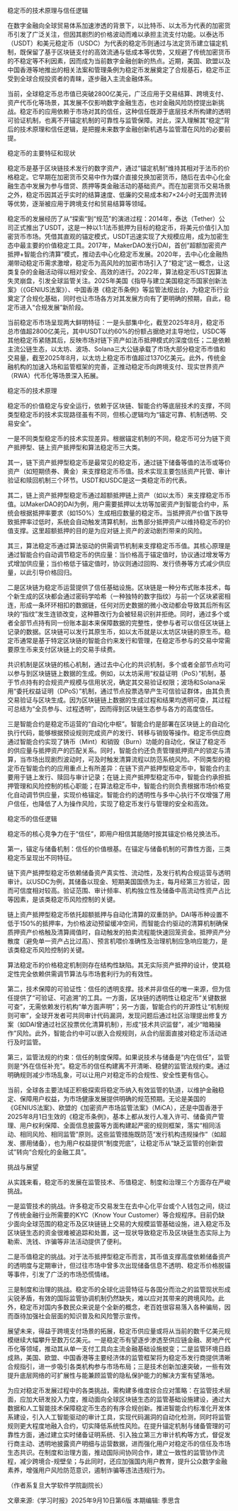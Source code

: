 稳定币的技术原理与信任逻辑

在数字金融向全球贸易体系加速渗透的背景下，以比特币、以太币为代表的加密货币引发了广泛关注，但因其剧烈的价格波动而难以承担主流支付功能。以泰达币（USDT）和美元稳定币（USDC）为代表的稳定币则通过与法定货币建立锚定机制，既保留了基于区块链支付的高效流通与低成本等优势，又规避了传统加密货币的不稳定等不利因素，因而成为当前数字金融创新的热点。近期，美国、欧盟以及中国香港等地推出的相关法案和管理条例为稳定币发展奠定了合规基石，稳定币正受到全球合规投资者的青睐，逐步融入主流金融体系。

当前，全球稳定币总市值已突破2800亿美元，广泛应用于交易结算、跨境支付、资产代币化等场景，其发展不仅影响数字金融生态，也对金融风险防控提出新挑战。稳定币的应用依赖于市场对其的信任，这种信任既源于底层技术所构建的透明可验证机制，也离不开锚定机制的可靠性与监管保障。对此，深入理解其“稳定”背后的技术原理和信任逻辑，是把握未来数字金融创新机遇与监管潜在风险的必要前提。

稳定币的主要特征和现状

稳定币是基于区块链技术发行的数字资产，通过“锚定机制”维持其相对于法币的价格稳定。它早期在加密货币交易中作为媒介直接兑换加密货币，随后在去中心化金融生态中发展为参与借贷、质押等类金融活动的基础资产。而在加密货币交易场景之外，稳定币因其近乎实时的结算速度、低廉的交易成本和7×24小时无国界流转等优势，逐渐被应用于跨境支付和贸易结算等领域。

稳定币的发展经历了从“探索”到“规范”的演进过程：2014年，泰达（Tether）公司正式推出了USDT，这是一种以1∶1法币抵押为目标的稳定币，将美元价值引入加密货币市场。凭借其直观的锚定模式，USDT迅速实现了大规模应用，成为加密生态中最主要的价值稳定工具。2017年，MakerDAO发行DAI，首创“超额加密资产抵押+智能合约清算”模式，推动去中心化稳定币发展。2020年，去中心化金融热潮带动稳定币需求激增，稳定币为高风险的加密市场引入了“稳定”这一概念，让这类复杂的金融活动得以相对安全、高效的进行。2022年，算法稳定币UST因算法失灵崩盘，引发全球监管关注。2025年美国《指导与建立美国稳定币国家创新法案》（《GENIUS法案》）、中国香港《稳定币条例》等监管法规出台，为稳定币行业奠定了合规化基础，同时也让市场各方对其发展方向有了更明确的预期，自此，稳定币进入“合规发展”新阶段。

当前稳定币市场呈现两大鲜明特征：一是头部集中化，截至2025年8月，稳定币总市值超2800亿美元，其中USDT以约60%的份额占据绝对主导地位，USDC等其他稳定币紧随其后，反映市场对链下资产如法币抵押模式的深度信任；二是依赖主流公链生态，以太坊、波场、Solana三大公链承载了市场大部分稳定币市值和交易量，截至2025年8月，以太坊上稳定币市值超过1370亿美元。此外，传统金融机构的加速入场和监管框架的完善，正推动稳定币向跨境支付、现实世界资产（RWA）代币化等场景深入拓展。

稳定币的技术原理

稳定币的价值稳定与安全运行，依赖于区块链、智能合约等底层技术的支撑，不同类型稳定币的技术实现路径虽有不同，但核心逻辑均为“锚定可靠、机制透明、交易安全”。

一是不同类型稳定币的技术实现差异。根据锚定机制的不同，稳定币可分为链下资产抵押型、链上资产抵押型和算法稳定币三大类。

其一，链下资产抵押型稳定币是最常见的稳定币，通过链下储备等值的法币或等价资产（如短期债券、黄金）来支撑稳定币币值。技术实现主要包括资产托管、审计验证和赎回机制三个环节。USDT和USDC是这一类稳定币的代表。

其二，链上资产抵押型稳定币通过超额抵押链上资产（如以太币）来支撑稳定币币值。以MakerDAO的DAI为例，用户需要抵押以太坊等加密资产到智能合约中，系统会根据抵押率要求（如150%）生成相应数量的稳定币。当抵押资产价值下跌导致抵押率过低时，系统会自动触发清算机制，出售部分抵押资产以维持稳定币的价值支撑。这里超额抵押的目的是为应对链上资产的波动剧烈带来的风险。

其三，算法稳定币通过算法驱动的供需调节机制来支撑稳定币币值。其核心原理是通过智能合约自动调节稳定币的供应量：当价格高于锚定值时，协议通过增发等方式增加供应量；当价格低于锚定值时，协议则通过回购、发行债券等方式减少供应量，以此引导价格回归。

二是区块链为稳定币运营提供了信任基础设施。区块链是一种分布式账本技术，每个新生成的区块都会通过密码学哈希（一种独特的数字指纹）与前一个区块紧密相连，形成一条环环相扣的数据链，任何对历史数据的微小改动都会导致其后所有区块的“指纹”发生连锁改变，这种篡改行为会被轻易识别并拒绝。同时，通过多个或者全部节点持有同一份账本副本来保障数据的完整性，使参与者可以信任区块链上记录的数据。区块链可以发行其原生币，如以太币就是以太坊区块链的原生币。稳定币通常是基于特定区块链的智能合约来发行和管理，在稳定币参与的交易中常需要原生币来支付区块链上的交易手续费。

共识机制是区块链的核心机制，通过去中心化的共识机制，多个或者全部节点均可以参与到区块链链上数据的生成。例如，以太坊采用“权益证明（PoS）”机制，基于节点持有的合规资产规模与信用状况，确定其交易验证权限；波场和Solana采用“委托权益证明（DPoS）”机制，通过节点投票选举产生可信验证群体，由其负责交易验证与区块生成。因为区块链链上数据的生成过程和结果均透明可查，其过程可总结为“全员参与、过程透明”，因而得到区块链生态参与各方的高度信任。

三是智能合约是稳定币运营的“自动化中枢”。智能合约是部署在区块链上的自动化执行代码，能够根据预设规则完成资产的发行、转移与销毁等操作。稳定币供应商通过智能合约实现了铸币（Mint）和销毁（Burn）功能的自动化，保证了稳定币的供应量与抵押资产的匹配关系。同时，智能合约还负责管理抵押资产的锁定与清算，当市场出现剧烈波动时，可及时触发清算流程以防范系统风险。不同类型的稳定币在智能合约的应用重点上有所差异：在链下资产抵押型稳定币中，智能合约主要用于链上发行、赎回与审计记录；在链上资产抵押型稳定币中，智能合约承担抵押管理和风险控制的核心职能；在算法稳定币中，智能合约则负责根据市场价格变化自动调节供应量，实现价格锚定。智能合约的透明性与多中心执行不仅增强了用户信任，也降低了人为操作风险，实现了稳定币发行与管理的安全和高效。

稳定币的信任逻辑

稳定币的核心竞争力在于“信任”，即用户相信其能随时按其锚定价格兑换法币。

第一，锚定与储备机制：信任的价值根基。在锚定与储备机制的可靠性方面，三类稳定币呈现出不同特征。

链下资产抵押型稳定币依赖储备资产真实性、流动性，及发行机构合规运营与透明审计。以USDC为例，其储备以现金、短期美国国债为主，每月经第三方验证，因而可信度相对较高。验证范围、审计频率、机构独立性及储备中高流动性资产占比等因素，是该类稳定币风险控制的关键。

链上资产抵押型稳定币依托超额抵押与自动化清算的双重防护。DAI等币种设置不低于150%的抵押率，为价格波动预留缓冲空间，而智能合约驱动的清算机制确保质押资产价格触及清算阈值时，自动触发的拍卖流程能快速回笼资金。抵押资产分散度（避免单一资产占比过高）、预言机喂价准确性及治理机制应急响应能力，是该类稳定币风险控制的关键。

算法稳定币的价格稳定机制则存在结构性缺陷。其无实际资产抵押的设计，使其稳定性完全依赖供需调节算法与市场套利行为的有效性。

第二，技术保障的可验证性：信任的透明支撑。技术并非信任的唯一来源，但为信任提供了“可验证、可追溯”的工具。一方面，区块链的透明性让稳定币“关键数据可查”，无需依赖发行机构“单方面声明”；另一方面，智能合约的开源性让“机制规则可审”，全球开发者可共同审计代码漏洞，发现问题后通过社区治理提出修复方案（如DAI曾通过社区投票优化清算机制），形成“技术共识监督”，减少“暗箱操作”风险。此外，智能合约中可以嵌入合规规则，从合约层面直接对稳定币活动进行及时监管。

第三，监管法规的约束：信任的制度保障。如果说技术与储备是“内在信任”，监管则是“外在信任补充”。稳定币的信任构建离不开清晰、稳健的监管法规约束。通过明确规则减少市场乱象，可以让用户对稳定币的合规性、安全性更有信心。

当前，全球各主要法域正积极探索将稳定币纳入有效监管的轨道，以维护金融稳定、保障用户权益，为市场健康发展提供明确的规范预期。无论是美国的《GENIUS法案》、欧盟的《加密资产市场监管法案》（MiCA），还是中国香港于2025年8月1日生效的《稳定币条例》，基本上都从发行人准入许可、储备资产管理、用户权利保障、全面信息披露等方面构建起严密的规则框架，落实“相同活动、相同风险、相同监管”原则。这些监管措施既防范“发行机构违规操作”（如超发、挪用储备），也为用户权益提供“制度兜底”，让稳定币从“缺乏监管的创新尝试”转向“合规化的金融工具”。

挑战与展望

从实践来看，稳定币的发展在监管技术、币值稳定、制度和治理三个方面存在严峻挑战。

一是监管技术的挑战。许多稳定币交易发生在去中心化平台或个人钱包之间，绕过了传统金融行业所需要的KYC（Know  Your  Customer）等合规程序。目前仍缺少面向全球范围的稳定币及区块链链上交易的大规模监管基础设施，进入稳定币及区块链生态的资金很难被追踪和处置，这一现状导致稳定币及区块链生态实际上为勒索、洗钱、诈骗等非法活动提供了便利。

二是币值稳定的挑战。对于法币抵押型稳定币而言，其币值支撑高度依赖储备资产的透明度与定期审计，但过往市场中曾多次出现储备信息不透明、稳定币价格脱锚等事件，引发了广泛的市场恐慌情绪。

三是制度和治理的挑战。稳定币的全球化运营特征与各国分而治之的监管现状形成尖锐矛盾，有效的国际监管协调机制仍然缺失，难以应对其带来的跨境风险。此外，稳定币对国内多数民众来说是个全新的概念，老百姓很容易落入各种骗局，因而亟待加强社会层面的知识普及和风险警示宣传。

展望未来，得益于跨境支付场景的拓展，稳定币供应量或将从当前的数千亿美元规模继续大幅攀升至数万亿美元。一是稳定币有望逐步渗透至供应链金融、房地产代币化等领域，推动其从单一支付工具向主流金融基础设施蜕变；二是监管环境日趋成熟，美国、欧盟、中国香港等主要经济体的监管框架将为稳定币发行商提供清晰合规指引，进一步吸引各类机构参与市场布局；三是技术创新加速突破，一些有效提升底层网络的可扩展性与能兼顾监管的隐私保护能力的解决方案有望落地。

为应对稳定币发展过程中的各类挑战，需构建多维度综合应对策略：在监管技术层面，应加大研发投入力度，推动面向全球区块链生态的监管基础设施建设，通过大数据和人工智能技术保障稳定币生态的有序合规创新。推进智能合约标准化开发体系建设，引入人工智能驱动的审计工具，实现代码漏洞的自动化检测，同时将监管规则更大程度地融入合约，切实降低系统性风险。在提升锚定机制与储备管理的可靠性方面，通过建立实时储备证明系统、引入独立第三方审计机构等方式，督促发行商主动、透明地披露资产明细与运营数据，进而强化用户对稳定币的信任及市场生态共识。在制度和治理方面，推动国际间协同合作，建立一致性的监管协作流程，减少跨境合-规壁垒；与此同时，还应加强国内用户教育，提升公众数字金融素养，增强用户风险防范意识，遏制诈骗等违法违规行为。

（作者系复旦大学软件学院副院长）


文章来源:《学习时报》2025年9月10日第6版
本期编辑: 季思含
